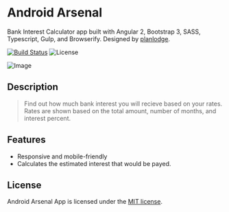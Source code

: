 # Android Arsenal

Bank Interest Calculator app built with Angular 2, Bootstrap 3, SASS, Typescript, Gulp, and Browserify. Designed by [planlodge](http://planlodge.com).

[![Build Status](https://travis-ci.org/stevenbenner/jquery-powertip.svg?branch=master)](https://travis-ci.org/stevenbenner/jquery-powertip)
![License](https://img.shields.io/packagist/l/doctrine/orm.svg)

![Image](https://github.com/planlodge/Android-Arsenal/blob/master/screen.png?raw=true)

## Description

> Find out how much bank interest you will recieve based on your rates. Rates are shown based on the total amount, number of months, and interest percent.

## Features

- Responsive and mobile-friendly
- Calculates the estimated interest that would be payed.

## License

Android Arsenal App is licensed under the [MIT license](http://opensource.org/licenses/MIT).

